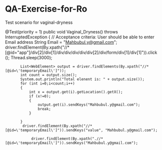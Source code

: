 # QA-Exercise-for-Ro
Test scenario for vaginal-dryness

@Test(priority = 1)
        public void Vaginal_Dryness() throws InterruptedException {
       // Acceptance criteria: User should be able to enter Email address
            String Email = "Mahbubul.y@gmail.com";
            driver.findElement(By.xpath("//*[@id=\"app\"]/div[2]/div[1]/div/div/div/div/div[2]/div/form/div[1]/div[1]")).click();
            Thread.sleep(3000);

           List<WebElement> output = driver.findElements(By.xpath("//*[@id=\'temporaryEmail\']"));
           int count = output.size();
           System.out.println("Total elenent is: " + output.size());
           for (int i=0;i<count;i++)
           {
               int x = output.get(i).getLocation().getX();
               if (x!=0);
               {
                   output.get(i).sendKeys("Mahbubul.y@gmail.com");
                   break;
               }

           }
            driver.findElement(By.xpath("//*[@id=\'temporaryEmail\']")).sendKeys("value", "Mahbubul.y@gmail.com");

                driver.findElement(By.xpath(".//*[@id=\'temporaryEmail\']")).sendKeys("Mahbubul.y@gmail.com");
